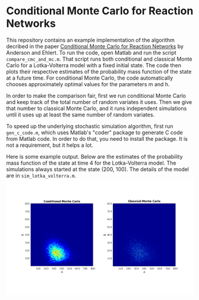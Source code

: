 # Conditional Monte Carlo for Reaction Networks
This repository contains an example implementation of the algorithm decribed in the paper [Conditional Monte Carlo for Reaction Networks](https://arxiv.org/abs/1906.05353) by Anderson and Ehlert. To run the code, open Matlab and run the script `compare_cmc_and_mc.m`. That script runs both conditional and classical Monte Carlo for a Lotka-Volterra model with a fixed initial state. The code then plots their respective estimates of the probability mass function of the state at a future time. For conditional Monte Carlo, the code automatically chooses approximately optimal values for the parameters m and h.

In order to make the comparison fair, first we run conditional Monte Carlo and keep track of the total number of random variates it uses. Then we give that number to classical Monte Carlo, and it runs independent simulations until it uses up at least the same number of random variates.

To speed up the underlying stochastic simulation algorithm, first run `gen_c_code.m`, which uses Matlab's "coder" package to generate C code from Matlab code. In order to do that, you need to install the package. It is not a requirement, but it helps a lot.

Here is some example output. Below are the estimates of the probability mass function of the state at time 4 for the Lotka-Volterra model. The simulations always started at the state (200, 100). The details of the model are in `sim_lotka_volterra.m`.
![Comparison of CMC and MC output](example_output.png)
